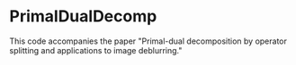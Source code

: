 # PrimalDualDecomp
This code accompanies the paper "Primal-dual decomposition by operator splitting and applications to image deblurring."
